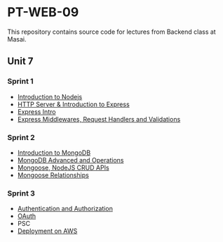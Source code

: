 # PT-WEB-09

This repository contains source code for lectures from Backend class at Masai.

## Unit 7

### Sprint 1

- [Introduction to Nodejs](./01-Intro/README.md)
- [HTTP Server & Introduction to Express](./02-HTTP%20Basics/README.md)
- [Express Intro](./03-Express/README.md)
- [Express Middlewares, Request Handlers and Validations](./04-Middlewares_ecosystem/README.md)

### Sprint 2

- [Introduction to MongoDB](./05-Databases-Mongo-Intro/README.md)
- [MongoDB Advanced and Operations](./06-MongoDB%20CRUD%20and%20Operators/README.md)
- [Mongoose, NodeJS CRUD APIs](./07-Mongoose/README.md)
- [Mongoose Relationships](./08-Relationships/README.md)

### Sprint 3

- [Authentication and Authorization](./09-Auth/README.md)
- [OAuth](./09-Auth/README.md)
- PSC
- [Deployment on AWS](./11-Deployment/README.md)

